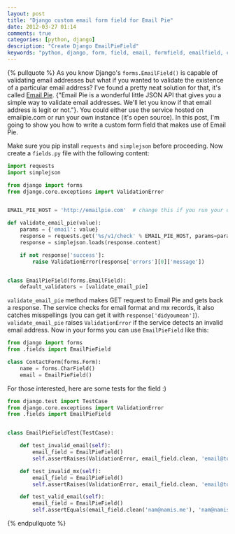 ```yaml
---
layout: post
title: "Django custom email form field for Email Pie"
date: 2012-03-27 01:14
comments: true
categories: [python, django]
description: "Create Django EmailPieField"
keywords: "python, django, form, field, email, formfield, emailfield, custom"
---
```

{% pullquote %}
As you know Django's `forms.EmailField()` is capable of validating email addresses but what if you wanted to validate the existence of a particular email address? I've found a pretty neat solution for that, it's called [Email Pie](http://emailpie.com/). 
{"Email Pie is a wonderful little JSON API that gives you a simple way to validate email addresses. We'll let you know if that email address is legit or not."}. You could either use the service hosted on emailpie.com or run your own instance (it's open source). In this post, I'm going to show you how to write a custom form field that makes use of Email Pie.
<!-- more -->
Make sure you pip install `requests` and `simplejson` before proceeding. Now create a `fields.py` file with the following content:

``` python fields.py
import requests
import simplejson

from django import forms
from django.core.exceptions import ValidationError


EMAIL_PIE_HOST = 'http://emailpie.com'  # change this if you run your own instance

def validate_email_pie(value):
    params = {'email': value}
    response = requests.get('%s/v1/check' % EMAIL_PIE_HOST, params=params)
    response = simplejson.loads(response.content)

    if not response['success']:
        raise ValidationError(response['errors'][0]['message'])


class EmailPieField(forms.EmailField):
    default_validators = [validate_email_pie]
```

`validate_email_pie` method makes GET request to Email Pie and gets back a response. The service checks for email format and mx records, it also catches misspellings (you can get it with `response['didyoumean']`). `validate_email_pie` raises `ValidationError` if the service detects an invalid email address. Now in your forms you can use `EmailPieField` like this:

``` python forms.py
from django import forms
from .fields import EmailPieField

class ContactForm(forms.Form):
    name = forms.CharField()
    email = EmailPieField()
```

For those interested, here are some tests for the field :)

``` python tests.py
from django.test import TestCase
from django.core.exceptions import ValidationError
from .fields import EmailPieField


class EmailPieFieldTest(TestCase):

    def test_invalid_email(self):
        email_field = EmailPieField()
        self.assertRaises(ValidationError, email_field.clean, 'email@totest')

    def test_invalid_mx(self):
        email_field = EmailPieField()
        self.assertRaises(ValidationError, email_field.clean, 'email@totest.com')

    def test_valid_email(self):
        email_field = EmailPieField()
        self.assertEquals(email_field.clean('nam@namis.me'), 'nam@namis.me')
```
{% endpullquote %}